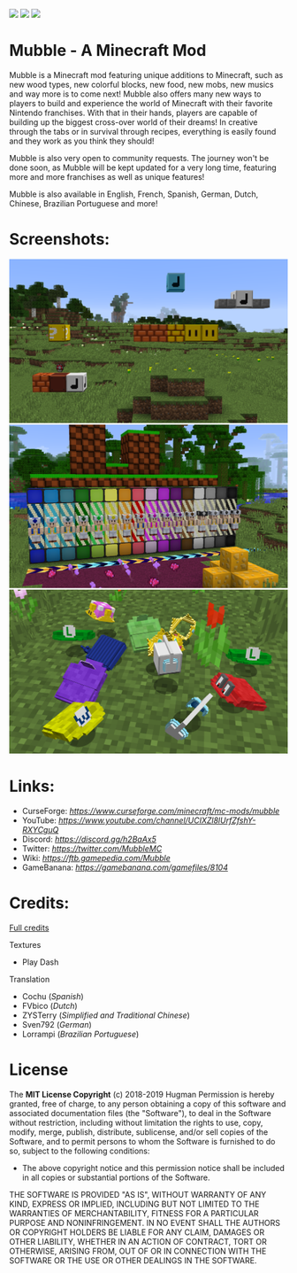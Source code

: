 [![](http://cf.way2muchnoise.eu/full_mubble_downloads.svg?badge_style=for_the_badge)](https://www.curseforge.com/minecraft/mc-mods/mubble)
[![](http://cf.way2muchnoise.eu/versions/Available%20For%20Minecraft_mubble_all.svg?badge_style=for_the_badge)](https://www.curseforge.com/minecraft/mc-mods/mubble)
[![](http://cf.way2muchnoise.eu/packs/mubble.svg?badge_style=for_the_badge)](https://www.curseforge.com/minecraft/mc-mods/mubble)

# Mubble - A Minecraft Mod
Mubble is a Minecraft mod featuring unique additions to Minecraft, such as new wood types, new colorful blocks, new food, new mobs, new musics and way more is to come next! Mubble also offers many new ways to players to build and experience the world of Minecraft with their favorite Nintendo franchises. With that in their hands, players are capable of building up the biggest cross-over world of their dreams! In creative through the tabs or in survival through recipes, everything is easily found and they work as you think they should!

Mubble is also very open to community requests. The journey won't be done soon, as Mubble will be kept updated for a very long time, featuring more and more franchises as well as unique features!

Mubble is also available in English, French, Spanish, German, Dutch, Chinese, Brazilian Portuguese and more!

# Screenshots:

![Super Mario Level](https://raw.githubusercontent.com/Hugman76/Mubble/1.14/external/screenshots/super_mario_bros._level.png)
![Colors](https://raw.githubusercontent.com/Hugman76/Mubble/1.14/external/screenshots/colors.png)
![Costumes](https://raw.githubusercontent.com/Hugman76/Mubble/1.14/external/screenshots/costumes.png)


# Links:
* CurseForge: *https://www.curseforge.com/minecraft/mc-mods/mubble*
* YouTube: *https://www.youtube.com/channel/UCIXZl8lUrfZfshY-RXYCguQ*
* Discord: *https://discord.gg/h2BaAx5*
* Twitter: *https://twitter.com/MubbleMC*
* Wiki: *https://ftb.gamepedia.com/Mubble*
* GameBanana: *https://gamebanana.com/gamefiles/8104*

# Credits:
[Full credits](https://ftb.gamepedia.com/Mubble/Credits)

Textures
* Play Dash

Translation
* Cochu (*Spanish*)
* FVbico (*Dutch*)
* ZYSTerry (*Simplified and Traditional Chinese*)
* Sven792 (*German*)
* Lorrampi (*Brazilian Portuguese*)

# License
The **MIT License Copyright** (c) 2018-2019 Hugman Permission is hereby granted, free of charge, to any person obtaining a copy of this software and associated documentation files (the "Software"), to deal in the Software without restriction, including without limitation the rights to use, copy, modify, merge, publish, distribute, sublicense, and/or sell copies of the Software, and to permit persons to whom the Software is furnished to do so, subject to the following conditions:

* The above copyright notice and this permission notice shall be included in all copies or substantial portions of the Software.

THE SOFTWARE IS PROVIDED "AS IS", WITHOUT WARRANTY OF ANY KIND, EXPRESS OR IMPLIED, INCLUDING BUT NOT LIMITED TO THE WARRANTIES OF MERCHANTABILITY, FITNESS FOR A PARTICULAR PURPOSE AND NONINFRINGEMENT. IN NO EVENT SHALL THE AUTHORS OR COPYRIGHT HOLDERS BE LIABLE FOR ANY CLAIM, DAMAGES OR OTHER LIABILITY, WHETHER IN AN ACTION OF CONTRACT, TORT OR OTHERWISE, ARISING FROM, OUT OF OR IN CONNECTION WITH THE SOFTWARE OR THE USE OR OTHER DEALINGS IN THE SOFTWARE.
